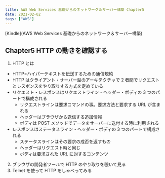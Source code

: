 ```yaml
---
title: AWS Web Services 基礎からのネットワーク＆サーバー構築 Chapter5
date: 2021-02-02
tags: ["AWS"]
---
```


[Kindle](AWS Web Services 基礎からのネットワーク＆サーバー構築)

## Chapter5 HTTP の動きを確認する

1. HTTP とは

- HTTP=ハイパーテキストを伝送するための通信規約
- HTTP はクライアント・サーバー型のアーキテクチャで 2 者間でリクエストとレスポンスをやり取りする方式を定めている
- リクエスト・レスポンスはリクエストライン・ヘッダー・ボディの 3 つのパートで構成される
  - リクエストラインは要求コマンドの事。要求方法と要求する URL が含まれる
  - ヘッダーはブラウザから送信する追加情報
  - ボディは POST メソッドでデータをサーバーに送付する時に利用される
- レスポンスはステータスライン・ヘッダー・ボディの 3 つのパートで構成される
  - ステータスラインはその要求の成否を返すもの
  - ヘッダーはリクエスト時と同じ
  - ボディは要求された URL に対するコンテンツ

2. ブラウザの開発者ツールで HTTP のやり取りを覗いて見る
3. Telnet を使って HTTP をしゃべってみる
